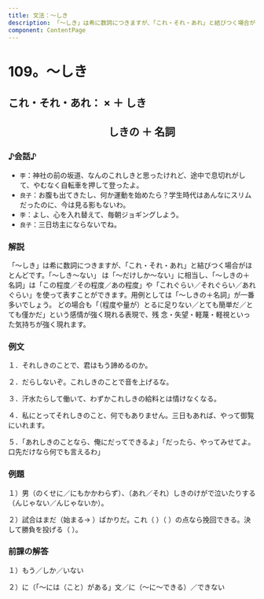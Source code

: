 ```yaml
---
title: 文法：～しき
description: 「～しき」は希に数詞につきますが、「これ・それ・あれ」と結びつく場合がほとんどです。「～しき～ない」 は「～だけしか～ない」に相当し、「～しきの＋名詞」は「この程度／その程度／あの程度」や「これぐらい／そ
component: ContentPage
---
```



# 109。～しき
## これ・それ・あれ： × ＋ しき
## &nbsp;&nbsp;&nbsp;&nbsp;&nbsp;&nbsp;&nbsp;&nbsp;&nbsp;&nbsp;&nbsp;&nbsp;&nbsp;&nbsp;&nbsp;&nbsp;&nbsp;&nbsp;&nbsp;&nbsp;&nbsp;&nbsp;&nbsp;&nbsp;&nbsp;&nbsp;&nbsp;&nbsp;&nbsp;&nbsp;&nbsp;&nbsp;&nbsp;&nbsp;&nbsp;&nbsp;&nbsp;&nbsp;&nbsp;&nbsp;&nbsp;しきの ＋ 名詞
### ♪会話♪
- `李`：神社の前の坂道、なんのこれしきと思ったけれど、途中で息切れがして、やむなく自転車を押して登ったよ。
- `良子`：お腹も出てきたし、何か運動を始めたら？学生時代はあんなにスリムだったのに、今は見る影もないわ。
- `李`：よし、心を入れ替えて、毎朝ジョギングしよう。
- `良子`：三日坊主にならないでね。
### 解説
「～しき」は希に数詞につきますが、「これ・それ・あれ」と結びつく場合がほとんどです。「～しき～ない」 は「～だけしか～ない」に相当し、「～しきの＋名詞」は「この程度／その程度／あの程度」や「これぐらい／それぐらい／あれぐらい」を使って表すことができます。用例としては「～しきの＋名詞」が一番多いでしょう。 どの場合も「（程度や量が）とるに足りない／とても簡単だ／とても僅かだ」という感情が強く現れる表現で、残 念・失望・軽蔑・軽視といった気持ちが強く現れます。
### 例文
１．それしきのことで、君はもう諦めるのか。

２．だらしないぞ。これしきのことで音を上げるな。

３．汗水たらして働いて、わずかこれしきの給料とは情けなくなる。

４．私にとってそれしきのこと、何でもありません。三日もあれば、やって御覧にいれます。

５．「あれしきのことなら、俺にだってできるよ」「だったら、やってみせてよ。口先だけなら何でも言えるわ」
### 例題
１）男（のくせに／にもかかわらず）、（あれ／それ）しきのけがで泣いたりする（んじゃない／んじゃないか）。

２）試合はまだ（始まる→ ）ばかりだ。これ（ ）（ ）の点なら挽回できる。決して勝負を投げる（ ）。
### 前課の解答
１）もう／しか／いない

２）に（「～には（こと）がある」文／に（～に～できる）／できない
